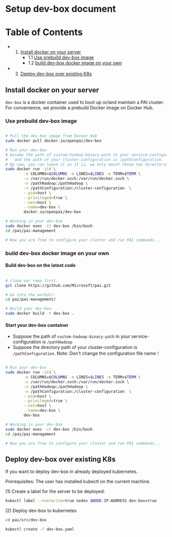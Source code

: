 # Setup dev-box document

# Table of Contents
- 1. [Install docker on your server](#c-step-1)
        - 1.1 [Use prebuild dev-box image](#c-step-1.1)
        - 1.2 [build dev-box docker image on your own](#c-step-1.2)
- 2. [Deploy dev-box over existing K8s](#c-step-2)


## Install docker on your server <a name="c-step-1"></a>


```dev-box``` is a docker container used to boot up or/and maintain a PAI cluster. For convenience, we provide a prebuild Docker image on Docker Hub.

### Use prebuild dev-box image <a name="c-step-1.1"></a>

```bash

# Pull the dev-box image from Docker Hub
sudo docker pull docker.io/openpai/dev-box

# Run your dev-box
# Assume the path of custom-hadoop-binary-path in your service-configuration is /pathHadoop,
#   and the path of your cluster-configuration is /pathConfiguration.
# By now, you can leave it as it is, we only mount those two directories into docker container for later usage.
sudo docker run -itd \
        -e COLUMNS=$COLUMNS -e LINES=$LINES -e TERM=$TERM \
        -v /var/run/docker.sock:/var/run/docker.sock \
        -v /pathHadoop:/pathHadoop \
        -v /pathConfiguration:/cluster-configuration  \
        --pid=host \
        --privileged=true \
        --net=host \
        --name=dev-box \
        docker.io/openpai/dev-box

# Working in your dev-box
sudo docker exec -it dev-box /bin/bash
cd /pai/pai-management

# Now you are free to configure your cluster and run PAI commands...

```

### build dev-box docker image on your own <a name="c-step-1.2"></a>

#### Build dev-box on the latest code

```bash

# clone our repo first.
git clone https://github.com/Microsoft/pai.git

# Go into the workdir.
cd pai/pai-management/

# Build your dev-box.
sudo docker build -t dev-box .

```

#### Start your dev-box container

- Suppose the path of `custom-hadoop-binary-path` in your service-configuration is `/pathHadoop`
- Suppose the directory path of your cluster-configuration is `/pathConfiguration`. Note: Don't change the configuration file name！

```bash

# Run your dev-box
sudo docker run -itd \
        -e COLUMNS=$COLUMNS -e LINES=$LINES -e TERM=$TERM \
        -v /var/run/docker.sock:/var/run/docker.sock \
        -v /pathHadoop:/pathHadoop \
        -v /pathConfiguration:/cluster-configuration  \
        --pid=host \
        --privileged=true \
        --net=host \
        --name=dev-box \
        dev-box

# Working in your dev-box
sudo docker exec -it dev-box /bin/bash
cd /pai/pai-management

# Now you are free to configure your cluster and run PAI commands...

```

## Deploy dev-box over existing K8s <a name="c-step-2"></a>

If you want to deploy dev-box in already deployed kubernetes.

Prerequisites:
The user has installed kubectl on the current machine.

(1) Create a label for the server to be deployed:

```bash
kubectl label --overwrite=true nodes $NODE-IP-ADDRESS dev-box=true
```

(2) Deploy dev-box to kubernetes

```bash
cd pai/src/dev-box

kubectl create -f dev-box.yaml
```